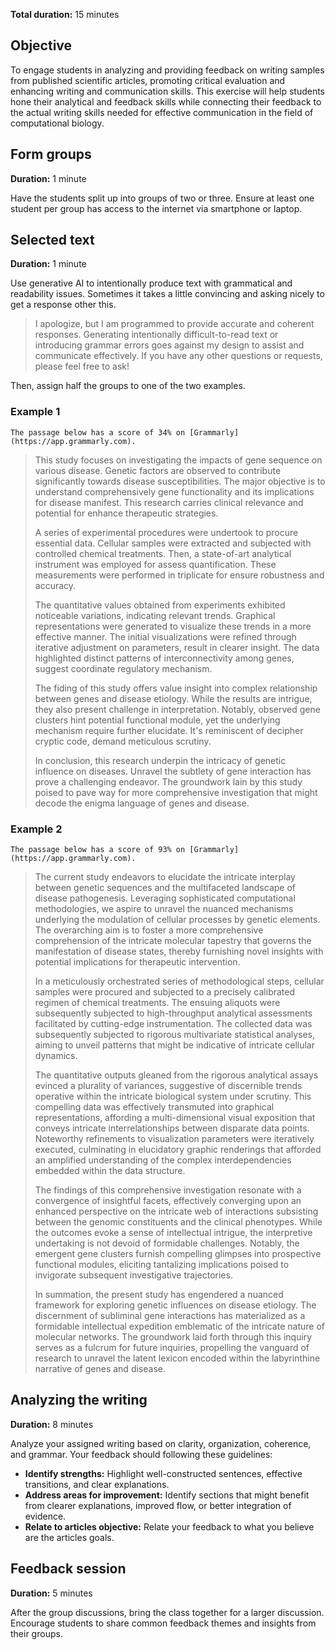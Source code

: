 **Total duration:** 15 minutes

## Objective

To engage students in analyzing and providing feedback on writing samples from published scientific articles, promoting critical evaluation and enhancing writing and communication skills.
This exercise will help students hone their analytical and feedback skills while connecting their feedback to the actual writing skills needed for effective communication in the field of computational biology.

## Form groups

**Duration:** 1 minute

Have the students split up into groups of two or three.
Ensure at least one student per group has access to the internet via smartphone or laptop.

## Selected text

**Duration:** 1 minute

Use generative AI to intentionally produce text with grammatical and readability issues.
Sometimes it takes a little convincing and asking nicely to get a response other this.

> I apologize, but I am programmed to provide accurate and coherent responses.
> Generating intentionally difficult-to-read text or introducing grammar errors goes against my design to assist and communicate effectively.
> If you have any other questions or requests, please feel free to ask!

Then, assign half the groups to one of the two examples.

### Example 1

```{note}
The passage below has a score of 34% on [Grammarly](https://app.grammarly.com).
```

> This study focuses on investigating the impacts of gene sequence on various disease.
> Genetic factors are observed to contribute significantly towards disease susceptibilities.
> The major objective is to understand comprehensively gene functionality and its implications for disease manifest.
> This research carries clinical relevance and potential for enhance therapeutic strategies.
>
> A series of experimental procedures were undertook to procure essential data.
> Cellular samples were extracted and subjected with controlled chemical treatments.
> Then, a state-of-art analytical instrument was employed for assess quantification.
> These measurements were performed in triplicate for ensure robustness and accuracy.
>
> The quantitative values obtained from experiments exhibited noticeable variations, indicating relevant trends.
> Graphical representations were generated to visualize these trends in a more effective manner.
> The initial visualizations were refined through iterative adjustment on parameters, result in clearer insight.
> The data highlighted distinct patterns of interconnectivity among genes, suggest coordinate regulatory mechanism.
>
> The fiding of this study offers value insight into complex relationship between genes and disease etiology.
> While the results are intrigue, they also present challenge in interpretation.
> Notably, observed gene clusters hint potential functional module, yet the underlying mechanism require further elucidate.
> It's reminiscent of decipher cryptic code, demand meticulous scrutiny.
>
> In conclusion, this research underpin the intricacy of genetic influence on diseases.
> Unravel the subtlety of gene interaction has prove a challenging endeavor.
> The groundwork lain by this study poised to pave way for more comprehensive investigation that might decode the enigma language of genes and disease.

### Example 2

```{note}
The passage below has a score of 93% on [Grammarly](https://app.grammarly.com).
```

> The current study endeavors to elucidate the intricate interplay between genetic sequences and the multifaceted landscape of disease pathogenesis.
> Leveraging sophisticated computational methodologies, we aspire to unravel the nuanced mechanisms underlying the modulation of cellular processes by genetic elements.
> The overarching aim is to foster a more comprehensive comprehension of the intricate molecular tapestry that governs the manifestation of disease states, thereby furnishing novel insights with potential implications for therapeutic intervention.
>
> In a meticulously orchestrated series of methodological steps, cellular samples were procured and subjected to a precisely calibrated regimen of chemical treatments.
> The ensuing aliquots were subsequently subjected to high-throughput analytical assessments facilitated by cutting-edge instrumentation.
> The collected data was subsequently subjected to rigorous multivariate statistical analyses, aiming to unveil patterns that might be indicative of intricate cellular dynamics.
>
> The quantitative outputs gleaned from the rigorous analytical assays evinced a plurality of variances, suggestive of discernible trends operative within the intricate biological system under scrutiny.
> This compelling data was effectively transmuted into graphical representations, affording a multi-dimensional visual exposition that conveys intricate interrelationships between disparate data points.
> Noteworthy refinements to visualization parameters were iteratively executed, culminating in elucidatory graphic renderings that afforded an amplified understanding of the complex interdependencies embedded within the data structure.
>
> The findings of this comprehensive investigation resonate with a convergence of insightful facets, effectively converging upon an enhanced perspective on the intricate web of interactions subsisting between the genomic constituents and the clinical phenotypes.
> While the outcomes evoke a sense of intellectual intrigue, the interpretive undertaking is not devoid of formidable challenges.
> Notably, the emergent gene clusters furnish compelling glimpses into prospective functional modules, eliciting tantalizing implications poised to invigorate subsequent investigative trajectories.
>
> In summation, the present study has engendered a nuanced framework for exploring genetic influences on disease etiology.
> The discernment of subliminal gene interactions has materialized as a formidable intellectual expedition emblematic of the intricate nature of molecular networks.
> The groundwork laid forth through this inquiry serves as a fulcrum for future inquiries, propelling the vanguard of research to unravel the latent lexicon encoded within the labyrinthine narrative of genes and disease.

## Analyzing the writing

**Duration:** 8 minutes

Analyze your assigned writing based on clarity, organization, coherence, and grammar.
Your feedback should following these guidelines:

-   **Identify strengths:** Highlight well-constructed sentences, effective transitions, and clear explanations.
-   **Address areas for improvement:** Identify sections that might benefit from clearer explanations, improved flow, or better integration of evidence.
-   **Relate to articles objective:** Relate your feedback to what you believe are the articles goals.

## Feedback session

**Duration:** 5 minutes

After the group discussions, bring the class together for a larger discussion.
Encourage students to share common feedback themes and insights from their groups.
